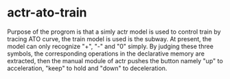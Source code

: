 # actr-ato-train
 Purpose of the progrom is that a simly actr model is used to control train by tracing ATO curve,  the train model is used is the subway. At present, the model can only recognize "+", "-" and "0" simply. By judging these three symbols, the corresponding operations in the declarative memory are extracted, then the manual module of actr pushes the button namely "up" to acceleration, "keep" to hold and "down" to deceleration. 
 
